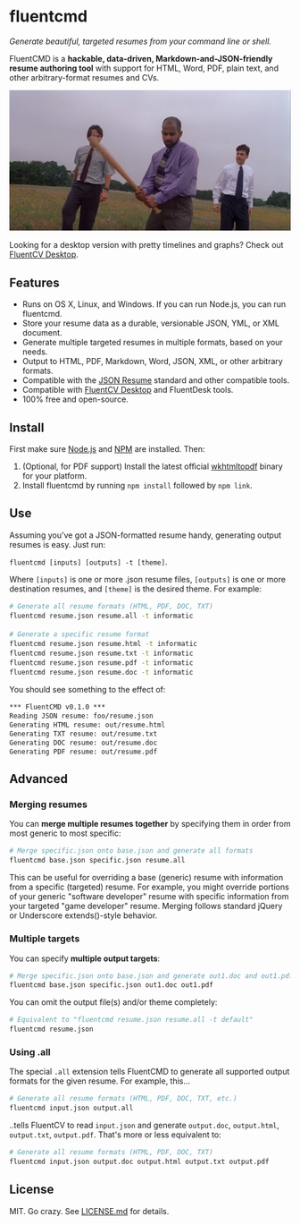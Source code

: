 fluentcmd
=========
*Generate beautiful, targeted resumes from your command line or shell.*

FluentCMD is a **hackable, data-driven, Markdown-and-JSON-friendly resume authoring tool** with support for HTML, Word, PDF, plain text, and other arbitrary-format resumes and CVs.

[![](assets/office_space.jpg)][8]

Looking for a desktop version with pretty timelines and graphs? Check out [FluentCV Desktop][7].

## Features

- Runs on OS X, Linux, and Windows. If you can run Node.js, you can run fluentcmd.
- Store your resume data as a durable, versionable JSON, YML, or XML document.
- Generate multiple targeted resumes in multiple formats, based on your needs.
- Output to HTML, PDF, Markdown, Word, JSON, XML, or other arbitrary formats.
- Compatible with the [JSON Resume][6] standard and other compatible tools.
- Compatible with [FluentCV Desktop][7] and FluentDesk tools.
- 100% free and open-source.

## Install

First make sure [Node.js][4] and [NPM][5] are installed. Then:

1. (Optional, for PDF support) Install the latest official [wkhtmltopdf][3] binary for your platform.
2. Install fluentcmd by running `npm install` followed by `npm link`.

## Use

Assuming you've got a JSON-formatted resume handy, generating output resumes is easy. Just run:

`fluentcmd [inputs] [outputs] -t [theme]`.

Where `[inputs]` is one or more .json resume files, `[outputs]` is one or more destination resumes, and `[theme]` is the desired theme. For example:

```bash
# Generate all resume formats (HTML, PDF, DOC, TXT)
fluentcmd resume.json resume.all -t informatic

# Generate a specific resume format
fluentcmd resume.json resume.html -t informatic
fluentcmd resume.json resume.txt -t informatic
fluentcmd resume.json resume.pdf -t informatic
fluentcmd resume.json resume.doc -t informatic
```

You should see something to the effect of:

```
*** FluentCMD v0.1.0 ***
Reading JSON resume: foo/resume.json
Generating HTML resume: out/resume.html
Generating TXT resume: out/resume.txt
Generating DOC resume: out/resume.doc
Generating PDF resume: out/resume.pdf
```

## Advanced

### Merging resumes

You can **merge multiple resumes together** by specifying them in order from most generic to most specific:

```bash
# Merge specific.json onto base.json and generate all formats
fluentcmd base.json specific.json resume.all
```

This can be useful for overriding a base (generic) resume with information from a specific (targeted) resume. For example, you might override portions of your generic "software developer" resume with specific information from your targeted "game developer" resume. Merging follows standard jQuery or Underscore extends()-style behavior.

### Multiple targets

You can specify **multiple output targets**:

```bash
# Merge specific.json onto base.json and generate out1.doc and out1.pdf
fluentcmd base.json specific.json out1.doc out1.pdf
```

You can omit the output file(s) and/or theme completely:

```bash
# Equivalent to "fluentcmd resume.json resume.all -t default"
fluentcmd resume.json
```

### Using .all

The special `.all` extension tells FluentCMD to generate all supported output formats for the given resume. For example, this...

```bash
# Generate all resume formats (HTML, PDF, DOC, TXT, etc.)
fluentcmd input.json output.all
```

..tells FluentCV to read `input.json` and generate `output.doc`, `output.html`, `output.txt`, `output.pdf`. That's more or less equivalent to:

```bash
# Generate all resume formats (HTML, PDF, DOC, TXT)
fluentcmd input.json output.doc output.html output.txt output.pdf
```

## License

MIT. Go crazy. See [LICENSE.md][1] for details.

[1]: LICENSE.md
[2]: http://phantomjs.org/
[3]: http://wkhtmltopdf.org/
[4]: https://nodejs.org/
[5]: https://www.npmjs.com/
[6]: http://jsonresume.org
[7]: http://fluentcv.com
[8]: https://youtu.be/N9wsjroVlu8
